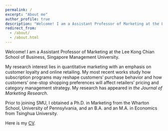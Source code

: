 ```yaml
---
permalink: /
excerpt: "About me"
author_profile: true
description: "Welcome! I am a Assistant Professor of Marketing at the Lee Kong Chian School of Business, Singapore Management University"
redirect_from: 
  - /about/
  - /about.html
---
```



Welcome! I am a Assistant Professor of Marketing at the Lee Kong Chian School of Business, Singapore Management University. 

My research interest lies in quantitative marketing with an emphasis on customer loyalty and online retailing. My most recent works study how subscription programs may reshape customers’ purchase behavior and how customers’ one-stop shopping preferences will affect retailers’ pricing and category management strategy. My research has appeared in _the Journal of Marketing Research_.

Prior to joining SMU, I obtained a Ph.D. in Marketing from the Wharton School, University of Pennsylvania, and an B.A. and an M.A. in Economics from Tsinghua University.

Here is my [CV](https://www.dropbox.com/s/nzpjcobna8s8c1b/CV_QIYU_20221113_web.pdf?dl=0). 



